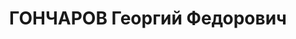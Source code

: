 ---
title: ГОНЧАРОВ Георгий Федорович
description: '1900 г.р., русский, военный консультант СНК БССР, капитан.

  Арестован 28.07.1937. Приговор: 29.10.1937 - ВМН, расстрелян 30.10.1937, Минск.

  Реабилитирован 09.05.1957'
---